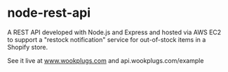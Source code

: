 # node-rest-api

A REST API developed with Node.js and Express and hosted via AWS EC2 to support a "restock notification" service for out-of-stock items in a Shopify store.

See it live at www.wookplugs.com and api.wookplugs.com/example
